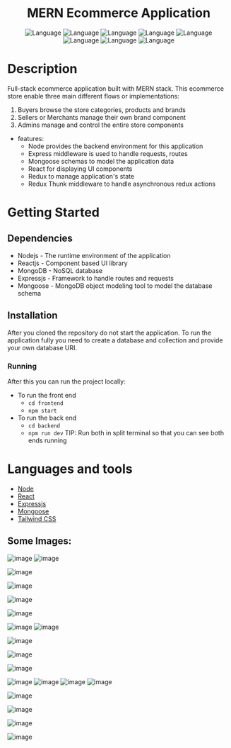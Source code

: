 
<h1 align="center">MERN Ecommerce Application</h1>

  <p align="center">
    <img alt="Language" src="https://img.shields.io/badge/React-20232A?style=for-the-badge&logo=react&logoColor=61DAFB"/>
    <img alt="Language" src="https://img.shields.io/badge/JavaScript-323330?style=for-the-badge&logo=javascript&logoColor=F7DF1E"/>
    <img alt="Language" src="https://img.shields.io/badge/Node.js-43853D?style=for-the-badge&logo=node.js&logoColor=white"/>
    <img alt="Language" src="https://img.shields.io/badge/Express.js-404D59?style=for-the-badge"/>
    <img alt="Language" src="https://img.shields.io/badge/MongoDB-4EA94B?style=for-the-badge&logo=mongodb&logoColor=white"/>
    <img alt="Language" src="https://img.shields.io/badge/CSS-239120?&style=for-the-badge&logo=css3&logoColor=black"/>
    <img alt="Language" src="https://img.shields.io/badge/HTML-239120?style=for-the-badge&logo=html5&logoColor=black"/>
    <img alt="Language" src="https://img.shields.io/badge/CSS3-1572B6?style=for-the-badge&logo=css3&logoColor=white"/>
   
  </p>

  
# Description

Full-stack ecommerce application built with MERN stack. This ecommerce store enable three main different flows or implementations:

1. Buyers browse the store categories, products and brands
2. Sellers or Merchants manage their own brand component
3. Admins manage and control the entire store components 


* features:
  * Node provides the backend environment for this application
  * Express middleware is used to handle requests, routes
  * Mongoose schemas to model the application data
  * React for displaying UI components
  * Redux to manage application's state
  * Redux Thunk middleware to handle asynchronous redux actions


# Getting Started

## Dependencies

- Nodejs - The runtime environment of the application
- Reactjs - Component based UI library
- MongoDB - NoSQL database
- Expressjs - Framework to handle routes and requests
- Mongoose - MongoDB object modeling tool to model the database schema


## Installation

After you cloned the repository do not start the application. To run the application fully you need to create a database and collection and provide your own database URI.




### Running

After this you can run the project locally:

- To run the front end
  - <code>cd frontend</code>
  - <code>npm start</code>
- To run the back end
  - <code>cd backend</code>
  - <code>npm run dev</code>
    TIP: Run both in split terminal so that you can see both ends running


# Languages and tools

- [Node](https://nodejs.org)
- [React](https://reactjs.org/)
- [Expressjs](https://expressjs.com)
- [Mongoose](https://mongoosejs.com)
- [Tailwind CSS](https://tailwindcss.com/)







 
 ## Some Images:

![image](https://github.com/user-attachments/assets/604273f5-450b-4dd8-81ed-9243a20136e7)
![image](https://github.com/user-attachments/assets/93f4b3ce-d056-43ed-8e0d-023243493969)

![image](https://github.com/user-attachments/assets/4f6557ef-e7cd-45c5-a23d-279e4c512842)

![image](https://github.com/user-attachments/assets/8e05d36c-5ca3-436f-b473-d56d9d9824dc)

![image](https://github.com/user-attachments/assets/57501852-671e-4e0b-a025-30a134c34054)

![image](https://github.com/user-attachments/assets/a86cc8ff-2c7f-45f8-a8a4-aba52abed067)

![image](https://github.com/user-attachments/assets/c42be150-fbe4-4496-9838-865cb4e2abd3)
![image](https://github.com/user-attachments/assets/17fb08a0-70a8-46e0-a3a1-81236304009d)

![image](https://github.com/user-attachments/assets/c40e205d-3c6a-48f5-9148-636713ed46ea)

![image](https://github.com/user-attachments/assets/79c94402-3e9f-47a3-aa52-4acb86fcc7e2)

![image](https://github.com/user-attachments/assets/cf758fd3-e283-4182-9406-3c032c6d0268)

![image](https://github.com/user-attachments/assets/a3dc1b3a-a825-4f21-8e92-f3b583012b77)
![image](https://github.com/user-attachments/assets/136bdd87-d80a-48be-9f2c-5d054479b1b9)
![image](https://github.com/user-attachments/assets/6b80ff13-c2b6-48df-8fcf-74cb52c8e1d5)
![image](https://github.com/user-attachments/assets/1ef3a4fd-6aab-4765-b825-763278bf7d91)


![image](https://github.com/user-attachments/assets/c57066c4-3e42-44cd-b216-38849c07b5d6)


![image](https://github.com/user-attachments/assets/e2cec8aa-b989-4eb4-a033-9e7e45c95c22)


![image](https://github.com/user-attachments/assets/0671b5e7-3d68-431d-8516-3484479c5814)


![image](https://github.com/user-attachments/assets/db845433-e323-414c-8f60-ce671de5c6b4)


